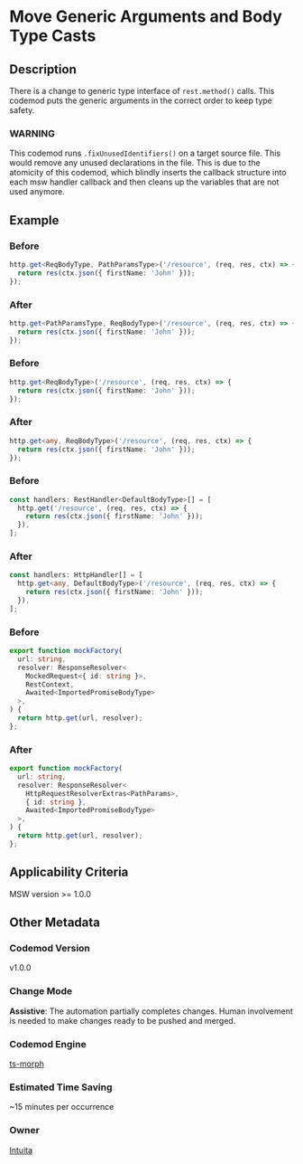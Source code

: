 # Move Generic Arguments and Body Type Casts

## Description

There is a change to generic type interface of `rest.method()` calls. This codemod puts the generic arguments in the correct order to keep type safety.

### WARNING

This codemod runs `.fixUnusedIdentifiers()` on a target source file. This would remove any unused declarations in the file. This is due to the atomicity of this codemod, which blindly inserts the callback structure into each msw handler callback and then cleans up the variables that are not used anymore.

## Example

### Before

```ts
http.get<ReqBodyType, PathParamsType>('/resource', (req, res, ctx) => {
  return res(ctx.json({ firstName: 'John' }));
});
```

### After

```ts
http.get<PathParamsType, ReqBodyType>('/resource', (req, res, ctx) => {
  return res(ctx.json({ firstName: 'John' }));
});
```

### Before

```ts
http.get<ReqBodyType>('/resource', (req, res, ctx) => {
  return res(ctx.json({ firstName: 'John' }));
});
```

### After

```ts
http.get<any, ReqBodyType>('/resource', (req, res, ctx) => {
  return res(ctx.json({ firstName: 'John' }));
});
```

### Before

```ts
const handlers: RestHandler<DefaultBodyType>[] = [
  http.get('/resource', (req, res, ctx) => {
    return res(ctx.json({ firstName: 'John' }));
  }),
];
```

### After

```ts
const handlers: HttpHandler[] = [
  http.get<any, DefaultBodyType>('/resource', (req, res, ctx) => {
    return res(ctx.json({ firstName: 'John' }));
  }),
];
```

### Before

```ts
export function mockFactory(
  url: string,
  resolver: ResponseResolver<
    MockedRequest<{ id: string }>,
    RestContext,
    Awaited<ImportedPromiseBodyType>
  >,
) {
  return http.get(url, resolver);
};
```

### After

```ts
export function mockFactory(
  url: string,
  resolver: ResponseResolver<
    HttpRequestResolverExtras<PathParams>,
    { id: string },
    Awaited<ImportedPromiseBodyType>
  >,
) {
  return http.get(url, resolver);
};
```

## Applicability Criteria

MSW version >= 1.0.0

## Other Metadata

### Codemod Version

v1.0.0

### Change Mode

**Assistive**: The automation partially completes changes. Human involvement is needed to make changes ready to be pushed and merged.

### **Codemod Engine**

[ts-morph](https://github.com/dsherret/ts-morph)

### Estimated Time Saving

~15 minutes per occurrence

### Owner

[Intuita](https://github.com/intuita-inc)
